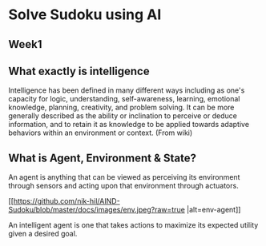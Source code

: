 Solve Sudoku using AI
===================


Week1
----------

What exactly is intelligence
-------------
Intelligence has been defined in many different ways including as one's capacity for logic, understanding, self-awareness, learning, emotional knowledge, planning, creativity, and problem solving. It can be more generally described as the ability or inclination to perceive or deduce information, and to retain it as knowledge to be applied towards adaptive behaviors within an environment or context. (From wiki)

What is Agent, Environment & State?
--------------
An agent is anything that can be viewed as perceiving its environment through sensors and acting upon that environment through actuators.

[[https://github.com/nik-hil/AIND-Sudoku/blob/master/docs/images/env.jpeg?raw=true |alt=env-agent]]

An intelligent agent is one that takes actions to maximize its expected utility given a desired goal.


